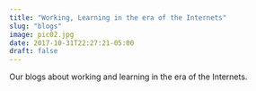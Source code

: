 ```yaml
---
title: "Working, Learning in the era of the Internets"
slug: "blogs"
image: pic02.jpg
date: 2017-10-31T22:27:21-05:00
draft: false
---
```


Our blogs about working and learning in the era of the Internets.
